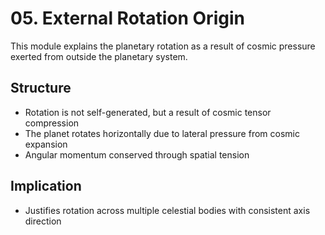 # 05. External Rotation Origin

This module explains the planetary rotation as a result of cosmic pressure exerted from outside the planetary system.

## Structure
- Rotation is not self-generated, but a result of cosmic tensor compression
- The planet rotates horizontally due to lateral pressure from cosmic expansion
- Angular momentum conserved through spatial tension

## Implication
- Justifies rotation across multiple celestial bodies with consistent axis direction
